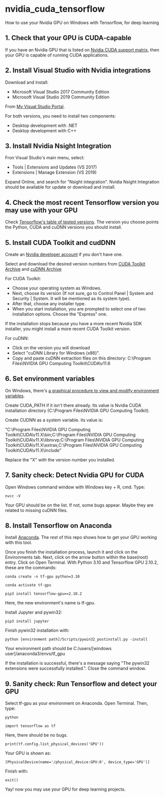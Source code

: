 # nvidia_cuda_tensorflow
How to use your Nvidia GPU on Windows with Tensorflow, for deep learning

## 1. Check that your GPU is CUDA-capable

If you have an Nvidia GPU that is listed on [Nvidia CUDA support matrix](https://developer.nvidia.com/cuda-gpus), then your GPU is capable of running CUDA applications.

## 2. Install Visual Studio with Nvidia integrations

Download and install:

* Microsoft Visual Studio 2017 Community Edition
* Microsoft Visual Studio 2019 Community Edition

From [My Visual Studio Portal](https://my.visualstudio.com/Downloads).

For both versions, you need to install two components:

* Desktop development with .NET
* Desktop development with C++

## 3. Install Nvidia Nsight Integration

Fron Visual Studio's main menu, select:

* Tools | Extensions and Updates (VS 2017)
* Extensions | Manage Extension (VS 2019)

Expand Online, and search for "Nsight integration". Nvidia Nsight Integration should be available for update or download and install.


## 4. Check the most recent Tensorflow version you may use with your GPU

Check [Tensorflow's table of tested versions](https://www.tensorflow.org/install/source#gpu). The version you choose points the Python, CUDA and cuDNN versions you should install.


## 5. Install CUDA Toolkit and cudDNN

Create an [Nvidia developer account](https://developer.nvidia.com/) if you don't have one.

Select and download the desired version numbers from [CUDA Toolkit Archive](https://developer.nvidia.com/cuda-toolkit-archive) and [cuDNN Archive](https://developer.nvidia.com/rdp/cudnn-archive)

For CUDA Toolkit:

* Choose your operating system as Windows. 
* Next, choose its version (If not sure, go to Control Panel | System and Security | System. It will be mentioned as its system type). 
* After that, choose any installer type. 
* When you start installation, you are prompted to select one of two installation options. Choose the "Express" one.

If the installation stops because you have a more recent Nvidia SDK installer, you might install a more recent CUDA Toolkit version.

For cuDNN:

* Click on the version you will download
* Select "cuDNN Library for Windows (x86)".
* Copy and paste cuDNN extraction files on this directory: C:\Program Files\NVIDIA GPU Computing Toolkit\CUDA\v11.6


## 6. Set environment variables

On Windows, there's [a graphical procedure to view and modify environment variables](https://docs.oracle.com/en/database/oracle/machine-learning/oml4r/1.5.1/oread/creating-and-modifying-environment-variables-on-windows.html#GUID-DD6F9982-60D5-48F6-8270-A27EC53807D0).

Create CUDA_PATH if it isn't there already. Its value is Nvidia CUDA installation directory (C:\Program Files\NVIDIA GPU Computing Toolkit).

Create CUDNN as a system variable. its value is:

"C:\Program Files\NVIDIA GPU Computing Toolkit\CUDA\v11.X\bin;C:\Program Files\NVIDIA GPU Computing Toolkit\CUDA\v11.X\libnvvp;C:\Program Files\NVIDIA GPU Computing Toolkit\CUDA\v11.X\extras;C:\Program Files\NVIDIA GPU Computing Toolkit\CUDA\v11.X\include"

Replace the "X" with the version number you installed.


## 7. Sanity check: Detect Nvidia GPU for CUDA

Open Windows command window with Windows key + R, cmd. Type:

```
nvcc -V
```

Your GPU should be on the list. If not, some bugs appear. Maybe they are related to missing cuDNN files.


## 8. Install Tensorflow on Anaconda

Install [Anaconda](https://www.anaconda.com/products/individual). The rest of this repo shows how to get your GPU working with this tool.

Once you finish the installation process, launch it and click on the Environments tab. Next, click on the arrow button within the base(root) entry. Click on Open Terminal. With Python 3.10 and Tensorflow GPU 2.10.2, these are the commands:

```
conda create -n tf-gpu python=3.10
```

```
conda activate tf-gpu
```

```
pip3 install tensorflow-gpu==2.10.2
```

Here, the new environment's name is tf-gpu.

Install Jupyter and pywin32:

```
pip3 install jupyter
```


Finish pywin32 installation with:

```
python [environment path]/Scripts/pywin32_postinstall.py -install
```

Your environment path should be C:/users/[windows user]/anaconda3/envs/tf_gpu

If the installation is successful, there's a message saying "The pywin32 extensions were successfully installed.". Close the command window.


## 9. Sanity check: Run Tensorflow and detect your GPU

Select tf-gpu as your environment on Anaconda. Open Terminal. Then, type:

```
python
```

```
import tensorflow as tf
```

Here, there should be no bugs.

```
print(tf.config.list_physical_devices('GPU'))
```

Your GPU is shown as:

```
[PhysicalDevice(name='/physical_device:GPU:0', device_type='GPU')]
```

Finish with:

```
exit()
```

Yay! now you may use your GPU for deep learning projects.
